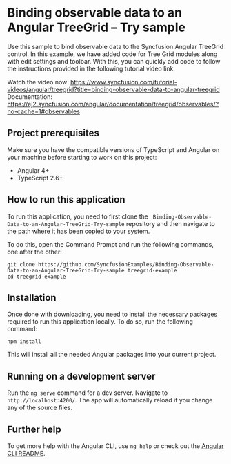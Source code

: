 # Binding observable data to an Angular TreeGrid – Try sample

Use this sample to bind observable data to the Syncfusion Angular TreeGrid control. In this example, we have added code for Tree Grid modules along with edit settings and toolbar. With this, you can quickly add code to follow the instructions provided in the following tutorial video link.

Watch the video now: https://www.syncfusion.com/tutorial-videos/angular/treegrid?title=binding-observable-data-to-angular-treegrid
Documentation: https://ej2.syncfusion.com/angular/documentation/treegrid/observables/?no-cache=1#observables


## Project prerequisites
Make sure you have the compatible versions of TypeScript and Angular on your machine before starting to work on this project:
* Angular 4+
* TypeScript 2.6+

## How to run this application
To run this application, you need to first clone the ` Binding-Observable-Data-to-an-Angular-TreeGrid-Try-sample` repository and then navigate to the path where it has been copied to your system.

To do this, open the Command Prompt and run the following commands, one after the other:

```
git clone https://github.com/SyncfusionExamples/Binding-Observable-Data-to-an-Angular-TreeGrid-Try-sample treegrid-example
cd treegrid-example
```

## Installation
Once done with downloading, you need to install the necessary packages required to run this application locally. To do so, run the following command:

```
npm install
```
This will install all the needed Angular packages into your current project.

## Running on a development server
Run the `ng serve` command for a dev server. Navigate to `http://localhost:4200/`. The app will automatically reload if you change any of the source files.

## Further help

To get more help with the Angular CLI, use `ng help` or check out the [Angular CLI README](https://github.com/angular/angular-cli/blob/master/README.md).

